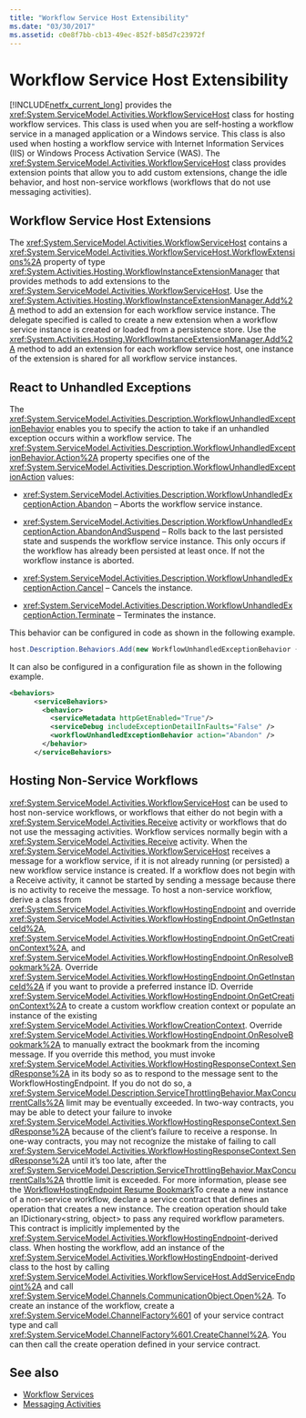 ```yaml
---
title: "Workflow Service Host Extensibility"
ms.date: "03/30/2017"
ms.assetid: c0e8f7bb-cb13-49ec-852f-b85d7c23972f
---
```

# Workflow Service Host Extensibility
[!INCLUDE[netfx_current_long](../../../../includes/netfx-current-long-md.md)] provides the <xref:System.ServiceModel.Activities.WorkflowServiceHost> class for hosting workflow services. This class is used when you are self-hosting a workflow service in a managed application or a Windows service. This class is also used when hosting a workflow service with Internet Information Services (IIS) or Windows Process Activation Service (WAS). The <xref:System.ServiceModel.Activities.WorkflowServiceHost> class provides extension points that allow you to add custom extensions, change the idle behavior, and host non-service workflows (workflows that do not use messaging activities).  
  
## Workflow Service Host Extensions  
 The <xref:System.ServiceModel.Activities.WorkflowServiceHost> contains a <xref:System.ServiceModel.Activities.WorkflowServiceHost.WorkflowExtensions%2A> property of type <xref:System.Activities.Hosting.WorkflowInstanceExtensionManager> that provides methods to add extensions to the <xref:System.ServiceModel.Activities.WorkflowServiceHost>. Use the <xref:System.Activities.Hosting.WorkflowInstanceExtensionManager.Add%2A> method to add an extension for each workflow service instance. The delegate specified is called to create a new extension when a workflow service instance is created or loaded from a persistence store. Use the <xref:System.Activities.Hosting.WorkflowInstanceExtensionManager.Add%2A> method to add an extension for each workflow service host, one instance of the extension is shared for all workflow service instances.  
  
## React to Unhandled Exceptions  
 The <xref:System.ServiceModel.Activities.Description.WorkflowUnhandledExceptionBehavior> enables you to specify the action to take if an unhandled exception occurs within a workflow service. The <xref:System.ServiceModel.Activities.Description.WorkflowUnhandledExceptionBehavior.Action%2A> property specifies one of the <xref:System.ServiceModel.Activities.Description.WorkflowUnhandledExceptionAction> values:  
  
- <xref:System.ServiceModel.Activities.Description.WorkflowUnhandledExceptionAction.Abandon> – Aborts the workflow service instance.  
  
- <xref:System.ServiceModel.Activities.Description.WorkflowUnhandledExceptionAction.AbandonAndSuspend> – Rolls back to the last persisted state and suspends the workflow service instance. This only occurs if the workflow has already been persisted at least once. If not the workflow instance is aborted.  
  
- <xref:System.ServiceModel.Activities.Description.WorkflowUnhandledExceptionAction.Cancel> – Cancels the instance.  
  
- <xref:System.ServiceModel.Activities.Description.WorkflowUnhandledExceptionAction.Terminate> – Terminates the instance.  
  
 This behavior can be configured in code as shown in the following example.  
  
```csharp  
host.Description.Behaviors.Add(new WorkflowUnhandledExceptionBehavior { Action = WorkflowUnhandledExceptionAction.Abandon });  
```  
  
 It can also be configured in a configuration file as shown in the following example.  
  
```xml
<behaviors>  
      <serviceBehaviors>  
        <behavior>  
          <serviceMetadata httpGetEnabled="True"/>  
          <serviceDebug includeExceptionDetailInFaults="False" />  
          <workflowUnhandledExceptionBehavior action="Abandon" />        
        </behavior>  
      </serviceBehaviors>  
```  
  
## Hosting Non-Service Workflows  
 <xref:System.ServiceModel.Activities.WorkflowServiceHost> can be used to host non-service workflows, or workflows that either do not begin with a <xref:System.ServiceModel.Activities.Receive> activity or workflows that do not use the messaging activities. Workflow services normally begin with a <xref:System.ServiceModel.Activities.Receive> activity. When the <xref:System.ServiceModel.Activities.WorkflowServiceHost> receives a message for a workflow service, if it is not already running (or persisted) a new workflow service instance is created. If a workflow does not begin with a Receive activity, it cannot be started by sending a message because there is no activity to receive the message. To host a non-service workflow, derive a class from <xref:System.ServiceModel.Activities.WorkflowHostingEndpoint> and override <xref:System.ServiceModel.Activities.WorkflowHostingEndpoint.OnGetInstanceId%2A>, <xref:System.ServiceModel.Activities.WorkflowHostingEndpoint.OnGetCreationContext%2A>, and <xref:System.ServiceModel.Activities.WorkflowHostingEndpoint.OnResolveBookmark%2A>. Override <xref:System.ServiceModel.Activities.WorkflowHostingEndpoint.OnGetInstanceId%2A> if you want to provide a preferred instance ID. Override <xref:System.ServiceModel.Activities.WorkflowHostingEndpoint.OnGetCreationContext%2A> to create a custom workflow creation context or populate an instance of the existing <xref:System.ServiceModel.Activities.WorkflowCreationContext>. Override <xref:System.ServiceModel.Activities.WorkflowHostingEndpoint.OnResolveBookmark%2A> to manually extract the bookmark from the incoming message. If you override this method, you must invoke <xref:System.ServiceModel.Activities.WorkflowHostingResponseContext.SendResponse%2A> in its body so as to respond to the message sent to the WorkflowHostingEndpoint. If you do not do so, a <xref:System.ServiceModel.Description.ServiceThrottlingBehavior.MaxConcurrentCalls%2A> limit may be eventually exceeded. In two-way contracts, you may be able to detect your   failure to invoke <xref:System.ServiceModel.Activities.WorkflowHostingResponseContext.SendResponse%2A> because of the client’s failure to receive a response. In one-way contracts, you may not recognize the mistake of failing to call <xref:System.ServiceModel.Activities.WorkflowHostingResponseContext.SendResponse%2A> until it’s too late, after the <xref:System.ServiceModel.Description.ServiceThrottlingBehavior.MaxConcurrentCalls%2A> throttle limit is exceeded. For more information, please see the [WorkflowHostingEndpoint Resume Bookmark](../../../../docs/framework/windows-workflow-foundation/samples/workflowhostingendpoint-resume-bookmark.md)To create a new instance of a non-service workflow, declare a service contract that defines an operation that creates a new instance. The creation operation should take an IDictionary\<string, object> to pass any required workflow parameters. This contract is implicitly implemented by the <xref:System.ServiceModel.Activities.WorkflowHostingEndpoint>-derived class. When hosting the workflow, add an instance of the <xref:System.ServiceModel.Activities.WorkflowHostingEndpoint>-derived class to the host by calling <xref:System.ServiceModel.Activities.WorkflowServiceHost.AddServiceEndpoint%2A> and call <xref:System.ServiceModel.Channels.CommunicationObject.Open%2A>. To create an instance of the workflow, create a <xref:System.ServiceModel.ChannelFactory%601> of your service contract type and call <xref:System.ServiceModel.ChannelFactory%601.CreateChannel%2A>. You can then call the create operation defined in your service contract.  
  
## See also

- [Workflow Services](../../../../docs/framework/wcf/feature-details/workflow-services.md)
- [Messaging Activities](../../../../docs/framework/wcf/feature-details/messaging-activities.md)
